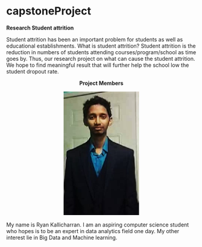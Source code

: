 # capstoneProject
<b align ="center">Research Student attrition</b>
<p align="left">
    Student attrition has been an important problem for students as well as educational establishments. What is student attrition? Student attrition is the reduction in numbers of students attending courses/program/school as time goes by. Thus, our research project on what can cause the student attrition. We hope to find meaningful result that will further help the school low the student dropout rate.
</p>



<p align = "center"><b>Project Members</b> </p>

<p align="center">
    <img src="https://github.com/ryankall/capstoneProject/blob/master/file_thumb.jpg" width="200"/>
</p>

<p>
    My name is Ryan Kallicharran. I am an aspiring 
    computer science student who hopes is to be an 
    expert in data analytics field one day. My other 
    interest lie in Big Data and Machine learning. 
</p>


